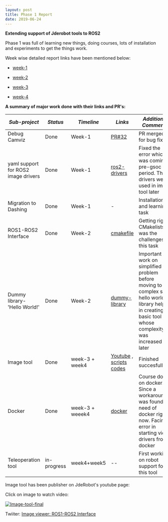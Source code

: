 ```yaml
---
layout: post
title: Phase 1 Report 
date: 2019-06-24 
---
```


**Extending support of Jderobot tools to ROS2**

Phase 1 was full of learning new things, doing courses, lots of installation and experiments to get the things work.

Week wise detailed report links have been mentioned below:

* [week-1](https://theroboticsclub.github.io/colab-gsoc2019-Pankhuri_Vanjani/2019-06-03-week1/)

* [week-2](https://theroboticsclub.github.io/colab-gsoc2019-Pankhuri_Vanjani/2019-06-10-week2/)

* [week-3](https://theroboticsclub.github.io/colab-gsoc2019-Pankhuri_Vanjani/2019-06-13-week3/)

* [week-4](https://theroboticsclub.github.io/colab-gsoc2019-Pankhuri_Vanjani/2019-06-22-week4/)

**A summary of major work done with their links and PR's:**

| *Sub-project* |  *Status*     |  *Timeline* | *Links*  | *Additional Comments* |
| ------------- | ------------- | ----------- | ---------| --------------------- |      
| Debug Camviz      | Done | Week-1      |   [PR#32](https://github.com/JdeRobot/viz/pull/32)       |  PR merged for bug fixing        |                       |
| yaml support for ROS2 image drivers      | Done     |  Week-1       | [ros2-drivers](https://github.com/TheRoboticsClub/colab-gsoc2019-Pankhuri_Vanjani/tree/master/ros2-drivers)         | Fixed the error which was coming pre-gsoc period. These drivers were used in image tool later    |                    
| Migration to Dashing | Done      | Week-1          |    -      |   Installation and learning task                   |
| ROS1-ROS2 Interface | Done      |  Week-2         |  [cmakefile](https://github.com/TheRoboticsClub/colab-gsoc2019-Pankhuri_Vanjani/blob/master/dummyexample/CMakeLists.txt)        |    Getting right CMakelists.txt was the challenges of this task                 |
| Dummy library- 'Hello World!' | Done      |  Week-2         |    [dummy-library](https://github.com/TheRoboticsClub/colab-gsoc2019-Pankhuri_Vanjani/tree/master/dummyexample)      | Important to work on simplified problem before moving to complex so hello world! library helped in creating a basic tool whose complexity was increased later            |
| Image tool | Done      |   week-3  + week4      | [Youtube](https://www.youtube.com/watch?v=E6v-G0QFUSg&feature=youtu.be) , [scripts](https://github.com/TheRoboticsClub/colab-gsoc2019-Pankhuri_Vanjani/tree/master/image-tool-scripts) [codes](https://github.com/TheRoboticsClub/colab-gsoc2019-Pankhuri_Vanjani/tree/master/camera-interface) |  Finished succesfully                    |
| Docker | Done      |  week-3 + weeek4         | [docker](https://github.com/TheRoboticsClub/colab-gsoc2019-Pankhuri_Vanjani/tree/master/Dockerfiles)         |  Course done on docker. Since a workaround was found no need of docker right now. Facing error in starting video drivers from docker    |
| Teleoperation tool | in-progress      |  week4+week5       |    --     |  First working on robot support for this tool                                   |
Image tool has been publisher on JdeRobot's youtube page:

Click on image to watch video:

[![Image-tool-final](http://img.youtube.com/vi/E6v-G0QFUSg/0.jpg)](http://www.youtube.com/watch?v=E6v-G0QFUSg "Simplified image-tool-final")

Twiiter: [Image viewer: ROS1-ROS2 Interface ](https://twitter.com/JdeRobot/status/1143916785126670336)
